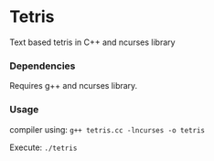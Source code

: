 # Tetris
Text based tetris in C++ and ncurses library

### Dependencies
Requires g++ and ncurses library.

### Usage
compiler using: 
 `g++ tetris.cc -lncurses -o tetris`
 
Execute:
 `./tetris`
 
